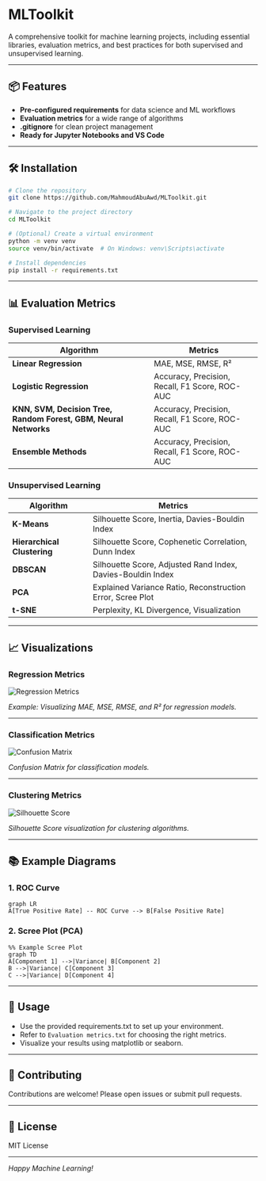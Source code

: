 # MLToolkit

A comprehensive toolkit for machine learning projects, including essential libraries, evaluation metrics, and best practices for both supervised and unsupervised learning.

---

## 📦 Features

- **Pre-configured requirements** for data science and ML workflows
- **Evaluation metrics** for a wide range of algorithms
- **.gitignore** for clean project management
- **Ready for Jupyter Notebooks and VS Code**

---

## 🛠️ Installation

```bash
# Clone the repository
git clone https://github.com/MahmoudAbuAwd/MLToolkit.git

# Navigate to the project directory
cd MLToolkit

# (Optional) Create a virtual environment
python -m venv venv
source venv/bin/activate  # On Windows: venv\Scripts\activate

# Install dependencies
pip install -r requirements.txt
```

---

## 📊 Evaluation Metrics

### Supervised Learning

| Algorithm                | Metrics                                                                 |
|--------------------------|-------------------------------------------------------------------------|
| **Linear Regression**    | MAE, MSE, RMSE, R²                                                      |
| **Logistic Regression**  | Accuracy, Precision, Recall, F1 Score, ROC-AUC                          |
| **KNN, SVM, Decision Tree, Random Forest, GBM, Neural Networks** | Accuracy, Precision, Recall, F1 Score, ROC-AUC |
| **Ensemble Methods**     | Accuracy, Precision, Recall, F1 Score, ROC-AUC                          |

### Unsupervised Learning

| Algorithm                | Metrics                                                                 |
|--------------------------|-------------------------------------------------------------------------|
| **K-Means**              | Silhouette Score, Inertia, Davies-Bouldin Index                         |
| **Hierarchical Clustering** | Silhouette Score, Cophenetic Correlation, Dunn Index                |
| **DBSCAN**               | Silhouette Score, Adjusted Rand Index, Davies-Bouldin Index             |
| **PCA**                  | Explained Variance Ratio, Reconstruction Error, Scree Plot              |
| **t-SNE**                | Perplexity, KL Divergence, Visualization                                |

---

## 📈 Visualizations

### Regression Metrics

![Regression Metrics](https://raw.githubusercontent.com/yourusername/MLToolkit/main/assets/regression_metrics.png)

*Example: Visualizing MAE, MSE, RMSE, and R² for regression models.*

---

### Classification Metrics

![Confusion Matrix](https://raw.githubusercontent.com/yourusername/MLToolkit/main/assets/confusion_matrix.png)

*Confusion Matrix for classification models.*

---

### Clustering Metrics

![Silhouette Score](https://raw.githubusercontent.com/yourusername/MLToolkit/main/assets/silhouette_score.png)

*Silhouette Score visualization for clustering algorithms.*

---

## 📚 Example Diagrams

### 1. ROC Curve

```mermaid
graph LR
A[True Positive Rate] -- ROC Curve --> B[False Positive Rate]
```

### 2. Scree Plot (PCA)

```mermaid
%% Example Scree Plot
graph TD
A[Component 1] -->|Variance| B[Component 2]
B -->|Variance| C[Component 3]
C -->|Variance| D[Component 4]
```

---

## 🚀 Usage

- Use the provided requirements.txt to set up your environment.
- Refer to `Evaluation metrics.txt` for choosing the right metrics.
- Visualize your results using matplotlib or seaborn.

---

## 🤝 Contributing

Contributions are welcome! Please open issues or submit pull requests.

---

## 📄 License

MIT License

---

*Happy Machine Learning!*
